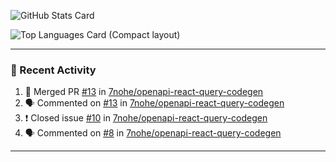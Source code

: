 ![GitHub Stats Card](https://github-readme-stats.vercel.app/api?username=7nohe&count_private=true&theme=react)

![Top Languages Card (Compact layout)](https://github-readme-stats.vercel.app/api/top-langs/?username=7nohe&layout=compact&theme=react)

---

### :koala: Recent Activity

<!--START_SECTION:activity-->
1. 🎉 Merged PR [#13](https://github.com/7nohe/openapi-react-query-codegen/pull/13) in [7nohe/openapi-react-query-codegen](https://github.com/7nohe/openapi-react-query-codegen)
2. 🗣 Commented on [#13](https://github.com/7nohe/openapi-react-query-codegen/issues/13) in [7nohe/openapi-react-query-codegen](https://github.com/7nohe/openapi-react-query-codegen)
3. ❗️ Closed issue [#10](https://github.com/7nohe/openapi-react-query-codegen/issues/10) in [7nohe/openapi-react-query-codegen](https://github.com/7nohe/openapi-react-query-codegen)
4. 🗣 Commented on [#8](https://github.com/7nohe/openapi-react-query-codegen/issues/8) in [7nohe/openapi-react-query-codegen](https://github.com/7nohe/openapi-react-query-codegen)
<!--END_SECTION:activity-->

---
